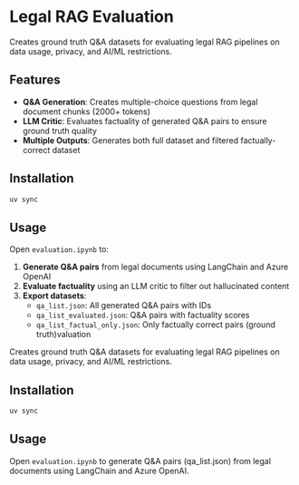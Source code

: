 # Legal RAG Evaluation

Creates ground truth Q&A datasets for evaluating legal RAG pipelines on data usage, privacy, and AI/ML restrictions.

## Features

- **Q&A Generation**: Creates multiple-choice questions from legal document chunks (2000+ tokens)
- **LLM Critic**: Evaluates factuality of generated Q&A pairs to ensure ground truth quality
- **Multiple Outputs**: Generates both full dataset and filtered factually-correct dataset

## Installation

```bash
uv sync
```

## Usage

Open `evaluation.ipynb` to:

1. **Generate Q&A pairs** from legal documents using LangChain and Azure OpenAI
2. **Evaluate factuality** using an LLM critic to filter out hallucinated content
3. **Export datasets**:
   - `qa_list.json`: All generated Q&A pairs with IDs
   - `qa_list_evaluated.json`: Q&A pairs with factuality scores
   - `qa_list_factual_only.json`: Only factually correct pairs (ground truth)valuation

Creates ground truth Q&A datasets for evaluating legal RAG pipelines on data usage, privacy, and AI/ML restrictions.

## Installation

```bash
uv sync
```

## Usage

Open `evaluation.ipynb` to generate Q&A pairs (qa_list.json) from legal documents using LangChain and Azure OpenAI.